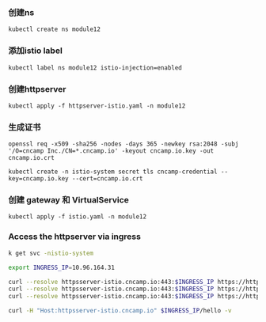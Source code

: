 ### 创建ns
```
kubectl create ns module12
```

### 添加istio label
```
kubectl label ns module12 istio-injection=enabled
```

### 创建httpserver
```
kubectl apply -f httpserver-istio.yaml -n module12
```

### 生成证书
```
openssl req -x509 -sha256 -nodes -days 365 -newkey rsa:2048 -subj '/O=cncamp Inc./CN=*.cncamp.io' -keyout cncamp.io.key -out cncamp.io.crt

kubectl create -n istio-system secret tls cncamp-credential --key=cncamp.io.key --cert=cncamp.io.crt

```

### 创建 gateway 和 VirtualService
```
kubectl apply -f istio.yaml -n module12
```

### Access the httpserver via ingress

```sh
k get svc -nistio-system

export INGRESS_IP=10.96.164.31

curl --resolve httpsserver-istio.cncamp.io:443:$INGRESS_IP https://httpsserver-istio.cncamp.io/healthz -v -k
curl --resolve httpsserver-istio.cncamp.io:443:$INGRESS_IP https://httpsserver-istio.cncamp.io/metrics -v -k
curl --resolve httpsserver-istio.cncamp.io:443:$INGRESS_IP https://httpsserver-istio.cncamp.io/httpserver -v -k

curl -H "Host:httpsserver-istio.cncamp.io" $INGRESS_IP/hello -v
```
